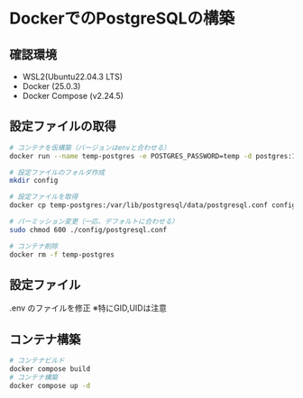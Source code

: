 # DockerでのPostgreSQLの構築

## 確認環境
- WSL2(Ubuntu22.04.3 LTS)
- Docker (25.0.3)
- Docker Compose (v2.24.5)

## 設定ファイルの取得
```bash
# コンテナを仮構築（バージョンはenvと合わせる）
docker run --name temp-postgres -e POSTGRES_PASSWORD=temp -d postgres:16.2

# 設定ファイルのフォルダ作成
mkdir config

# 設定ファイルを取得
docker cp temp-postgres:/var/lib/postgresql/data/postgresql.conf config/postgresql.conf 

# パーミッション変更（一応、デフォルトに合わせる）
sudo chmod 600 ./config/postgresql.conf

# コンテナ削除
docker rm -f temp-postgres
```

## 設定ファイル
.env のファイルを修正
※特にGID,UIDは注意

## コンテナ構築
```bash
# コンテナビルド
docker compose build
# コンテナ構築
docker compose up -d
```
